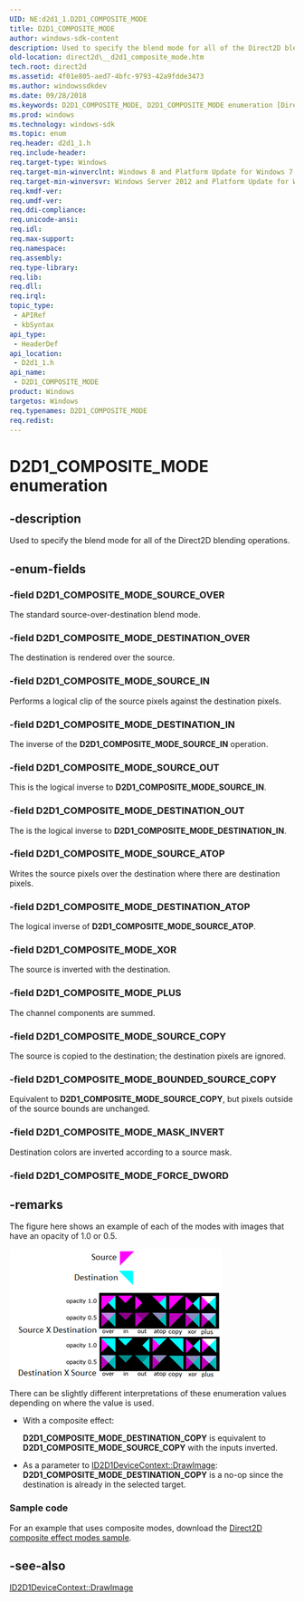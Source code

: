 ```yaml
---
UID: NE:d2d1_1.D2D1_COMPOSITE_MODE
title: D2D1_COMPOSITE_MODE
author: windows-sdk-content
description: Used to specify the blend mode for all of the Direct2D blending operations.
old-location: direct2d\__d2d1_composite_mode.htm
tech.root: direct2d
ms.assetid: 4f01e805-aed7-4bfc-9793-42a9fdde3473
ms.author: windowssdkdev
ms.date: 09/28/2018
ms.keywords: D2D1_COMPOSITE_MODE, D2D1_COMPOSITE_MODE enumeration [Direct2D], D2D1_COMPOSITE_MODE_BOUNDED_SOURCE_COPY, D2D1_COMPOSITE_MODE_DESTINATION_ATOP, D2D1_COMPOSITE_MODE_DESTINATION_IN, D2D1_COMPOSITE_MODE_DESTINATION_OUT, D2D1_COMPOSITE_MODE_DESTINATION_OVER, D2D1_COMPOSITE_MODE_MASK_INVERT, D2D1_COMPOSITE_MODE_PLUS, D2D1_COMPOSITE_MODE_SOURCE_ATOP, D2D1_COMPOSITE_MODE_SOURCE_COPY, D2D1_COMPOSITE_MODE_SOURCE_IN, D2D1_COMPOSITE_MODE_SOURCE_OUT, D2D1_COMPOSITE_MODE_SOURCE_OVER, D2D1_COMPOSITE_MODE_XOR, d2d1_1/D2D1_COMPOSITE_MODE, d2d1_1/D2D1_COMPOSITE_MODE_BOUNDED_SOURCE_COPY, d2d1_1/D2D1_COMPOSITE_MODE_DESTINATION_ATOP, d2d1_1/D2D1_COMPOSITE_MODE_DESTINATION_IN, d2d1_1/D2D1_COMPOSITE_MODE_DESTINATION_OUT, d2d1_1/D2D1_COMPOSITE_MODE_DESTINATION_OVER, d2d1_1/D2D1_COMPOSITE_MODE_MASK_INVERT, d2d1_1/D2D1_COMPOSITE_MODE_PLUS, d2d1_1/D2D1_COMPOSITE_MODE_SOURCE_ATOP, d2d1_1/D2D1_COMPOSITE_MODE_SOURCE_COPY, d2d1_1/D2D1_COMPOSITE_MODE_SOURCE_IN, d2d1_1/D2D1_COMPOSITE_MODE_SOURCE_OUT, d2d1_1/D2D1_COMPOSITE_MODE_SOURCE_OVER, d2d1_1/D2D1_COMPOSITE_MODE_XOR, direct2d.__d2d1_composite_mode
ms.prod: windows
ms.technology: windows-sdk
ms.topic: enum
req.header: d2d1_1.h
req.include-header: 
req.target-type: Windows
req.target-min-winverclnt: Windows 8 and Platform Update for Windows 7 [desktop apps \| UWP apps]
req.target-min-winversvr: Windows Server 2012 and Platform Update for Windows Server 2008 R2 [desktop apps \| UWP apps]
req.kmdf-ver: 
req.umdf-ver: 
req.ddi-compliance: 
req.unicode-ansi: 
req.idl: 
req.max-support: 
req.namespace: 
req.assembly: 
req.type-library: 
req.lib: 
req.dll: 
req.irql: 
topic_type:
 - APIRef
 - kbSyntax
api_type:
 - HeaderDef
api_location:
 - D2d1_1.h
api_name:
 - D2D1_COMPOSITE_MODE
product: Windows
targetos: Windows
req.typenames: D2D1_COMPOSITE_MODE
req.redist: 
---
```


# D2D1_COMPOSITE_MODE enumeration


## -description


Used to specify the blend mode for all of the Direct2D blending operations.


## -enum-fields




### -field D2D1_COMPOSITE_MODE_SOURCE_OVER

The standard source-over-destination blend mode.


### -field D2D1_COMPOSITE_MODE_DESTINATION_OVER

The destination is rendered over the source.


### -field D2D1_COMPOSITE_MODE_SOURCE_IN

Performs a logical clip of the source pixels against the destination pixels.


### -field D2D1_COMPOSITE_MODE_DESTINATION_IN

The inverse of the <b>D2D1_COMPOSITE_MODE_SOURCE_IN</b> operation.


### -field D2D1_COMPOSITE_MODE_SOURCE_OUT

This is the logical inverse to <b>D2D1_COMPOSITE_MODE_SOURCE_IN</b>.


### -field D2D1_COMPOSITE_MODE_DESTINATION_OUT

The is the logical inverse to <b>D2D1_COMPOSITE_MODE_DESTINATION_IN</b>.


### -field D2D1_COMPOSITE_MODE_SOURCE_ATOP

Writes the source pixels over the destination where there are destination pixels.


### -field D2D1_COMPOSITE_MODE_DESTINATION_ATOP

The logical inverse of <b>D2D1_COMPOSITE_MODE_SOURCE_ATOP</b>.


### -field D2D1_COMPOSITE_MODE_XOR

The source is inverted with the destination.


### -field D2D1_COMPOSITE_MODE_PLUS

The channel components are summed.


### -field D2D1_COMPOSITE_MODE_SOURCE_COPY

The source is copied to the destination; the destination pixels are ignored.


### -field D2D1_COMPOSITE_MODE_BOUNDED_SOURCE_COPY

Equivalent to <b>D2D1_COMPOSITE_MODE_SOURCE_COPY</b>, but pixels outside of the source bounds are unchanged.



### -field D2D1_COMPOSITE_MODE_MASK_INVERT

Destination colors are inverted according to a source mask.



### -field D2D1_COMPOSITE_MODE_FORCE_DWORD




## -remarks



The figure here shows an example of each of the modes with images that have an opacity of 1.0 or 0.5. 

<img alt="An example image of each of the modes with opacity set to 1.0 or 0.5." src="images/composite_types.png"/>

There can be slightly different interpretations of these enumeration values depending on where the value is used.

<ul>
<li>
With a composite effect:

<b>D2D1_COMPOSITE_MODE_DESTINATION_COPY</b> is equivalent to <b>D2D1_COMPOSITE_MODE_SOURCE_COPY</b> with the inputs inverted.</li>
<li>
As a parameter to <a href="https://msdn.microsoft.com/c41d8a79-280a-451e-b07b-f904d07da5c7">ID2D1DeviceContext::DrawImage</a>: 
<b>D2D1_COMPOSITE_MODE_DESTINATION_COPY</b> is a no-op since the destination is already in the selected target.</li>
</ul>
<h3><a id="Sample_code"></a><a id="sample_code"></a><a id="SAMPLE_CODE"></a>Sample code</h3>
For an example that uses composite modes, download the <a href="http://go.microsoft.com/fwlink/p/?linkid=231580">Direct2D composite effect modes sample</a>.




## -see-also




<a href="https://msdn.microsoft.com/c41d8a79-280a-451e-b07b-f904d07da5c7">ID2D1DeviceContext::DrawImage</a>
 

 

